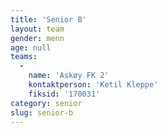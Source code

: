 ```yaml
---
title: 'Senior B'
layout: team
gender: menn
age: null
teams:
  -
    name: 'Askøy FK 2'
    kontaktperson: 'Ketil Kleppe'
    fiksid: '170031'
category: senior
slug: senior-b
---
```

